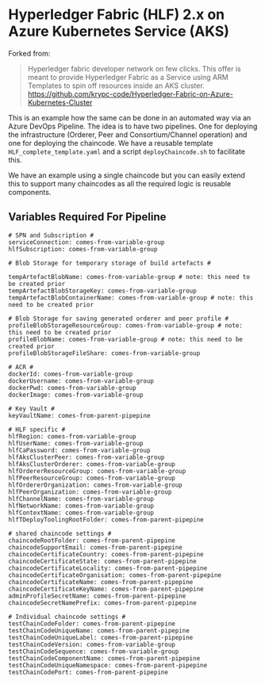 # Hyperledger Fabric (HLF) 2.x on Azure Kubernetes Service (AKS)

Forked from:
> Hyperledger fabric developer network on few clicks. This offer is meant to provide Hyperledger Fabric as a Service using ARM Templates to spin off resources inside an AKS cluster. https://github.com/krypc-code/Hyperledger-Fabric-on-Azure-Kubernetes-Cluster


This is an example how the same can be done in an automated way via an Azure DevOps Pipeline. The idea is to have two pipelines. One for deploying the infrastructure (Orderer, Peer and Consortium/Channel operation) and one for deploying the chaincode. We have a reusable template `HLF_complete_template.yaml` and a script `deployChaincode.sh` to facilitate this.

We have an example using a single chaincode but you can easily extend this to support many chaincodes as all the required logic is reusable components.

## Variables Required For Pipeline

```
# SPN and Subscription #
serviceConnection: comes-from-variable-group
hlfSubscription: comes-from-variable-group  

# Blob Storage for temporary storage of build artefacts #

tempArtefactBlobName: comes-from-variable-group # note: this need to be created prior
tempArtefactBlobStorageKey: comes-from-variable-group 
tempArtefactBlobContainerName: comes-from-variable-group # note: this need to be created prior

# Blob Storage for saving generated orderer and peer profile #
profileBlobStorageResourceGroup: comes-from-variable-group # note: this need to be created prior
profileBlobName: comes-from-variable-group # note: this need to be created prior
profileBlobStorageFileShare: comes-from-variable-group

# ACR #
dockerId: comes-from-variable-group 
dockerUsername: comes-from-variable-group  
dockerPwd: comes-from-variable-group 
dockerImage: comes-from-variable-group

# Key Vault #
keyVaultName: comes-from-parent-pipepine 

# HLF specific #
hlfRegion: comes-from-variable-group 
hlfUserName: comes-from-variable-group 
hlfCaPassword: comes-from-variable-group 
hlfAksClusterPeer: comes-from-variable-group 
hlfAksClusterOrderer: comes-from-variable-group 
hlfOrdererResourceGroup: comes-from-variable-group 
hlfPeerResourceGroup: comes-from-variable-group 
hlfOrdererOrganization: comes-from-variable-group  
hlfPeerOrganization: comes-from-variable-group 
hlfChannelName: comes-from-variable-group 
hlfNetworkName: comes-from-variable-group 
hlfContextName: comes-from-variable-group 
hlfTDeployToolingRootFolder: comes-from-parent-pipepine

# shared chaincode settings #
chaincodeRootFolder: comes-from-parent-pipepine
chaincodeSupportEmail: comes-from-parent-pipepine
chaincodeCertificateCountry: comes-from-parent-pipepine
chaincodeCertificateState: comes-from-parent-pipepine
chaincodeCertificateLocality: comes-from-parent-pipepine
chaincodeCertificateOrganisation: comes-from-parent-pipepine
chaincodeCertificateName: comes-from-parent-pipepine
chaincodeCertificateKeyName: comes-from-parent-pipepine 
adminProfileSecretName: comes-from-parent-pipepine
chaincodeSecretNamePrefix: comes-from-parent-pipepine 

# Individual chaincode settings #
testChainCodeFolder: comes-from-parent-pipepine
testChainCodeUniqueName: comes-from-parent-pipepine
testChainCodeUniqueLabel: comes-from-parent-pipepine
testChainCodeVersion: comes-from-variable-group 
testChainCodeSequence: comes-from-variable-group 
testChainCodeComponentName: comes-from-parent-pipepine
testChainCodeUniqueNamespace: comes-from-parent-pipepine
testChainCodePort: comes-from-parent-pipepine
```
